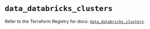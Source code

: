 # `data_databricks_clusters`

Refer to the Terraform Registry for docs: [`data_databricks_clusters`](https://registry.terraform.io/providers/databricks/databricks/1.48.2/docs/data-sources/clusters).
